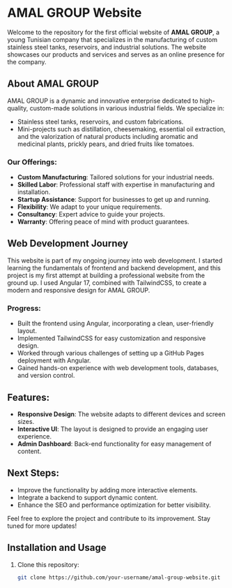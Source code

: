 # AMAL GROUP Website

Welcome to the repository for the first official website of **AMAL GROUP**, a young Tunisian company that specializes in the manufacturing of custom stainless steel tanks, reservoirs, and industrial solutions. The website showcases our products and services and serves as an online presence for the company.

## About AMAL GROUP

AMAL GROUP is a dynamic and innovative enterprise dedicated to high-quality, custom-made solutions in various industrial fields. We specialize in:

- Stainless steel tanks, reservoirs, and custom fabrications.
- Mini-projects such as distillation, cheesemaking, essential oil extraction, and the valorization of natural products including aromatic and medicinal plants, prickly pears, and dried fruits like tomatoes.

### Our Offerings:

- **Custom Manufacturing**: Tailored solutions for your industrial needs.
- **Skilled Labor**: Professional staff with expertise in manufacturing and installation.
- **Startup Assistance**: Support for businesses to get up and running.
- **Flexibility**: We adapt to your unique requirements.
- **Consultancy**: Expert advice to guide your projects.
- **Warranty**: Offering peace of mind with product guarantees.

## Web Development Journey

This website is part of my ongoing journey into web development. I started learning the fundamentals of frontend and backend development, and this project is my first attempt at building a professional website from the ground up. I used Angular 17, combined with TailwindCSS, to create a modern and responsive design for AMAL GROUP.

### Progress:

- Built the frontend using Angular, incorporating a clean, user-friendly layout.
- Implemented TailwindCSS for easy customization and responsive design.
- Worked through various challenges of setting up a GitHub Pages deployment with Angular.
- Gained hands-on experience with web development tools, databases, and version control.

## Features:

- **Responsive Design**: The website adapts to different devices and screen sizes.
- **Interactive UI**: The layout is designed to provide an engaging user experience.
- **Admin Dashboard**: Back-end functionality for easy management of content.

## Next Steps:

- Improve the functionality by adding more interactive elements.
- Integrate a backend to support dynamic content.
- Enhance the SEO and performance optimization for better visibility.

Feel free to explore the project and contribute to its improvement. Stay tuned for more updates!

## Installation and Usage

1. Clone this repository:
   ```bash
   git clone https://github.com/your-username/amal-group-website.git
   ```
